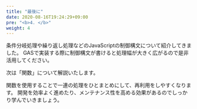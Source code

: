 ```yaml
---
title: "最後に"
date: 2020-08-16T19:24:29+09:00
pre: "<b>4. </b>"
weight: 4
---
```

条件分岐処理や繰り返し処理などのJavaScriptの制御構文について紹介してきました。
GASで実装する際に制御構文が書けると処理幅が大きく広がるので是非活用してください。

次は「関数」について解説いたします。

関数を使用することで一連の処理をひとまとめにして、再利用をしやすくなります。
開発を効率よく進めたり、メンテナンス性を高める効果があるのでしっかり学んでいきましょう。

